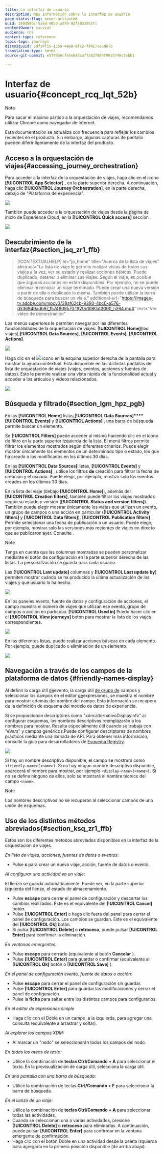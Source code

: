 ```yaml
---
title: La interfaz de usuario
description: Más información sobre la interfaz de usuario
page-status-flag: never-activated
uuid: 269d590c-5a6d-40b9-a879-02f5033863fc
contentOwner: sauviat
audience: rns
content-type: reference
topic-tags: journeys
discoiquuid: 5df34f55-135a-4ea8-afc2-f9427ce5ae7b
translation-type: tm+mt
source-git-commit: e579936cfe5eb43caf72627004f98a5746c7abb1

---
```



# Interfaz de usuario{#concept_rcq_lqt_52b}

>[!NOTE]
>
>Para sacar el máximo partido a la orquestación de viajes, recomendamos utilizar Chrome como navegador de Internet.
>
>Esta documentación se actualiza con frecuencia para reflejar los cambios recientes en el producto. Sin embargo, algunas capturas de pantalla pueden diferir ligeramente de la interfaz del producto.

## Acceso a la orquestación de viajes{#accessing_journey_orchestration}

Para acceder a la interfaz de la orquestación de viajes, haga clic en el icono **[!UICONTROL App Selector]** , en la parte superior derecha. A continuación, haga clic **[!UICONTROL Journey Orchestration]**, en la parte derecha, debajo de &quot;Plataforma de experiencia&quot;.

![](../assets/journey1.png)

También puede acceder a la orquestación de viajes desde la página de inicio de Experience Cloud, en la **[!UICONTROL Quick access]** sección .

![](../assets/journey1bis.png)

## Descubrimiento de la interfaz{#section_jsq_zr1_ffb}

>[!CONTEXTUALHELP]
>id="jo_home"
>title="Acerca de la lista de viajes"
>abstract="La lista de viaje le permite realizar vistas de todos sus viajes a la vez, ver su estado y realizar acciones básicas. Puede duplicado, detener o eliminar sus viajes. Según el viaje, es posible que algunas acciones no estén disponibles. Por ejemplo, no se puede eliminar ni reiniciar un viaje terminado. Puede crear una nueva versión a partir de ella o duplicado la misma. También puede utilizar la barra de búsqueda para buscar un viaje."
>additional-url="https://images-tv.adobe.com/mpcv3/38af62cb-9390-4bc0-a576-d336849adb97_1574809570.1920x1080at3000_h264.mp4" text="Ver vídeo de demostración"

Los menús superiores le permiten navegar por las diferentes funcionalidades de la orquestación de viajes: **[!UICONTROL Home]**(los viajes),**[!UICONTROL Data Sources]**, **[!UICONTROL Events]**, **[!UICONTROL Actions]**.

![](../assets/journey2.png)

Haga clic en el ![](../assets/icon-context.png) icono en la esquina superior derecha de la pantalla para mostrar la ayuda contextual. Está disponible en las distintas pantallas de lista de orquestación de viajes (viajes, eventos, acciones y fuentes de datos). Esto le permite realizar una vista rápida de la funcionalidad actual y acceder a los artículos y vídeos relacionados.

![](../assets/journey2bis.png)

## Búsqueda y filtrado{#section_lgm_hpz_pgb}

En las **[!UICONTROL Home]** listas,**[!UICONTROL Data Sources]****[!UICONTROL Events]** y **[!UICONTROL Actions]** , una barra de búsqueda permite buscar un elemento.

Se **[!UICONTROL Filters]** puede acceder al mismo haciendo clic en el icono de filtro en la parte superior izquierda de la lista. El menú filtros permite filtrar los elementos mostrados según diferentes criterios. Puede elegir mostrar únicamente los elementos de un determinado tipo o estado, los que ha creado o los modificados en los últimos 30 días.

En las **[!UICONTROL Data Sources]** listas, **[!UICONTROL Events]** y **[!UICONTROL Actions]** , utilice los filtros **de** creación para filtrar la fecha de creación y el usuario. Puede elegir, por ejemplo, mostrar solo los eventos creados en los últimos 30 días.

En la lista del viaje (debajo **[!UICONTROL Home]**), además del **[!UICONTROL Creation filters]**, también puede filtrar los viajes mostrados según su estado y versión (**[!UICONTROL Status and version filters]**). También puede elegir mostrar únicamente los viajes que utilizan un evento, un grupo de campos o una acción en particular (**[!UICONTROL Activity filters]** y **[!UICONTROL Data filters]**). **[!UICONTROL Publication filters]** Permite seleccionar una fecha de publicación o un usuario. Puede elegir, por ejemplo, mostrar solo las versiones más recientes de viajes en directo que se publicaron ayer. Consulte [](../building-journeys/using-the-journey-designer.md).

>[!NOTE]
>
>Tenga en cuenta que las columnas mostradas se pueden personalizar mediante el botón de configuración en la parte superior derecha de las listas. La personalización se guarda para cada usuario.

Las **[!UICONTROL Last update]** columnas y **[!UICONTROL Last update by]** permiten mostrar cuándo se ha producido la última actualización de los viajes y qué usuario lo ha hecho.

![](../assets/journey74.png)

En los paneles evento, fuente de datos y configuración de acciones, el campo muestra el número de viajes que utilizan ese evento, grupo de campos o acción en particular. **[!UICONTROL Used in]** Puede hacer clic en el **[!UICONTROL View journeys]** botón para mostrar la lista de los viajes correspondientes.

![](../assets/journey3bis.png)

En las diferentes listas, puede realizar acciones básicas en cada elemento. Por ejemplo, puede duplicado o eliminación de un elemento.

![](../assets/journey4.png)

## Navegación a través de los campos de la plataforma de datos {#friendly-names-display}

Al definir la carga útil [de](../event/defining-the-payload-fields.md)evento, la carga útil [de grupo de](../datasource/field-groups.md) campos y seleccionar los campos en el editor [de](../expression/expressionadvanced.md)expresiones, se muestra el nombre para mostrar además del nombre del campo. Esta información se recupera de la definición de esquema del modelo de datos de experiencia.

Si se proporcionan descriptores como &quot;xdm:alternativoDisplayInfo&quot; al configurar esquemas, los nombres descriptivos reemplazarán a los nombres para mostrar. Resulta especialmente útil cuando se trabaja con &quot;eVars&quot; y campos genéricos.Puede configurar descriptores de nombres prácticos mediante una llamada de API. Para obtener más información, consulte la guía para desarrolladores de [Esquema Registry](https://docs.adobe.com/content/help/en/experience-platform/xdm/api/getting-started.html).

![](../assets/xdm-from-descriptors.png)

Si hay un nombre descriptivo disponible, el campo se mostrará como `<friendly-name>(<name>)`. Si no hay ningún nombre descriptivo disponible, aparecerá el nombre para mostrar, por ejemplo `<display-name>(<name>)`. Si no se define ninguno de ellos, solo se mostrará el nombre técnico del campo `<name>`.

>[!NOTE]
>
>Los nombres descriptivos no se recuperan al seleccionar campos de una unión de esquemas.

## Uso de los distintos métodos abreviados{#section_ksq_zr1_ffb}

Estos son los diferentes métodos abreviados disponibles en la interfaz de la orquestación de viajes.

_En lista de viajes, acciones, fuentes de datos o eventos:_

* Pulse **c** para crear un nuevo viaje, acción, fuente de datos o evento.

_Al configurar una actividad en un viaje:_

El lienzo se guarda automáticamente. Puede ver, en la parte superior izquierda del lienzo, el estado de almacenamiento.

* Pulse **escape** para cerrar el panel de configuración y descartar los cambios realizados. Este es el equivalente del **[!UICONTROL Cancel]** botón.
* Pulse **[!UICONTROL Enter]** o haga clic fuera del panel para cerrar el panel de configuración. Los cambios se guardan. Este es el equivalente del **[!UICONTROL Ok]** botón.
* Si pulsa **[!UICONTROL Delete]** o **retroceso**, puede pulsar **[!UICONTROL Enter]** para confirmar la eliminación.

_En ventanas emergentes:_

* Pulse **escape** para cerrarlo (equivalente al botón **Cancelar** ).
* Pulse **[!UICONTROL Enter]** para guardar o confirmar (equivalente al **[!UICONTROL Ok]** botón o **[!UICONTROL Save]** ).

_En el panel de configuración evento, fuente de datos o acción:_

* Pulse **escape** para cerrar el panel de configuración sin guardar.
* Pulse **[!UICONTROL Enter]** para guardar las modificaciones y cerrar el panel de configuración.
* Pulse la **ficha** para saltar entre los distintos campos para configurarlos.

_En el editor de expresiones simple_

* Haga clic con el Doble en un campo, a la izquierda, para agregar una consulta (equivalente a arrastrar y soltar).

_Al explorar los campos XDM:_

* Al marcar un &quot;nodo&quot; se seleccionarán todos los campos del nodo.

_En todas las áreas de texto:_

* Utilice la combinación de **teclas Ctrl/Comando + A** para seleccionar el texto. En la previsualización de carga útil, selecciona la carga útil.

_En una pantalla con una barra de búsqueda:_

* Utilice la combinación de teclas **Ctrl/Comando + F** para seleccionar la barra de búsqueda.

_En el lienzo de un viaje:_

* Utilice la combinación de **teclas Ctrl/Comando + A** para seleccionar todas las actividades.
* Cuando se seleccionan una o varias actividades, presione **[!UICONTROL Delete]** o **retroceso** para eliminarlas. A continuación, puede pulsar **[!UICONTROL Enter]** para confirmar en la ventana emergente de confirmación.
* Haga clic con el botón Doble en una actividad desde la paleta izquierda para agregarla en la primera posición disponible (de arriba abajo).
